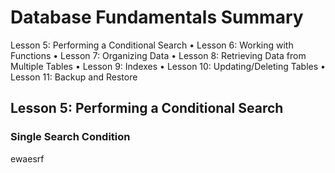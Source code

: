 
# Database Fundamentals Summary

 Lesson 5: Performing a Conditional Search • 
 Lesson 6: Working with Functions • 
 Lesson 7: Organizing Data • 
 Lesson 8: Retrieving Data from Multiple Tables • 
 Lesson 9: Indexes • 
 Lesson 10: Updating/Deleting Tables • 
 Lesson 11: Backup and Restore
 
 
 ##  Lesson 5: Performing a Conditional Search

### Single Search Condition
ewaesrf
